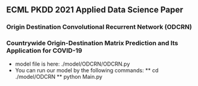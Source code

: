 ## ECML PKDD 2021 Applied Data Science Paper
### Origin Destination Convolutional Recurrent Network (ODCRN)
### Countrywide Origin-Destination Matrix Prediction and Its Application for COVID-19

* model file is here: ./model/ODCRN/ODCRN.py
* You can run our model by the following commands: 
  ** cd ./model/ODCRN 
  ** python Main.py
